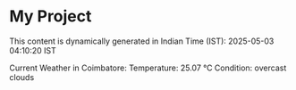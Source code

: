# My Project

This content is dynamically generated in Indian Time (IST): 2025-05-03 04:10:20 IST


Current Weather in Coimbatore:
Temperature: 25.07 °C
Condition: overcast clouds
